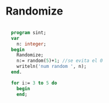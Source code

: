 <h1> Randomize </h1>

```pas

  program sint;
  var
    n: integer;
  begin
    Randomize;
    n:= random(5)+1; //se evita el 0
    writeln('num random ', n);
  end.

  for i:= 3 to 5 do
    begin
    end;
```
